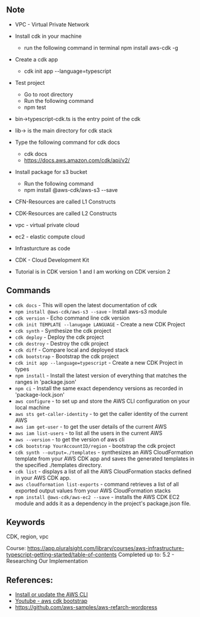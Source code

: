 ## Note
- VPC - Virtual Private Network
- Install cdk in your machine 
    - run the following command in terminal npm install aws-cdk -g 
- Create a cdk app
    - cdk init app --language=typescript

- Test project
    - Go to root directory
    - Run the following command
    - npm test

- bin->typescript-cdk.ts is the entry point of the cdk
- lib-> is the main directory for cdk stack
- Type the following command for cdk docs
    - cdk docs
    - https://docs.aws.amazon.com/cdk/api/v2/

- Install package for s3 bucket
    - Run the following command
    - npm install @aws-cdk/aws-s3 --save

- CFN-Resources are called L1 Constructs
- CDK-Resources are called L2 Constructs
- vpc - virtual private cloud
- ec2 - elastic compute cloud
- Infrasturcture as code
- CDK - Cloud Development Kit
- Tutorial is in CDK version 1 and I am working on CDK version 2

## Commands
- `cdk docs` - This will open the latest documentation of cdk
- `npm install @aws-cdk/aws-s3 --save` - Install aws-s3 module 
- `cdk version` - Echo command line cdk version
- `cdk init TEMPLATE --lanugage LANGUAGE` - Create a new CDK Project
- `cdk synth` - Synthesize the cdk project
- `cdk deploy` - Deploy the cdk project
- `cdk destroy` - Destroy the cdk project
- `cdk diff` - Compare local and deployed stack
- `cdk bootstrap` - Bootstrap the cdk project
- `cdk init app --language=typescript` - Create a new CDK Project in types
- `npm install` - Install the latest version of everything that matches the ranges in 'package.json'
- `npm ci` - Install the same exact dependency versions as recorded in 'package-lock.json'
- `aws configure` - to set up and store the AWS CLI configuration on your local machine
- `aws sts get-caller-identity` - to get the caller identity of the current AWS
- `aws iam get-user` - to get the user details of the current AWS
- `aws iam list-users` - to list all the users in the current AWS
- `aws --version` - to get the version of aws cli
- `cdk bootstrap YourAccountID/region` - bootstrap the cdk project
- `cdk synth --output=./templates` - synthesizes an AWS CloudFormation template from your AWS CDK app and saves the generated templates in the specified ./templates directory.
- `cdk list` - displays a list of all the AWS CloudFormation stacks defined in your AWS CDK app.
- `aws cloudformation list-exports` - command retrieves a list of all exported output values from your AWS CloudFormation stacks
- `npm install @aws-cdk/aws-ec2 --save` - installs the AWS CDK EC2 module and adds it as a dependency in the project's package.json file.





## Keywords
CDK, region, vpc

Course: https://app.pluralsight.com/library/courses/aws-infrastructure-typescript-getting-started/table-of-contents
Completed up to: 5.2 - Researching Our Implementation


## References:
* [Install or update the AWS CLI](https://docs.aws.amazon.com/cli/latest/userguide/getting-started-install.html#getting-started-install-instructions)
* [Youtube - aws cdk bootstrap](https://www.youtube.com/watch?v=98I8wk6S0FQ)
* https://github.com/aws-samples/aws-refarch-wordpress
